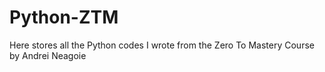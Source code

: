 # Python-ZTM
Here stores all the Python codes I wrote from the Zero To Mastery Course by Andrei Neagoie
